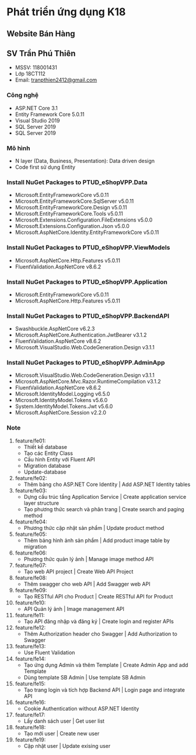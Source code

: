﻿# Phát triển ứng dụng K18
## Website Bán Hàng
## SV Trần Phú Thiên
* MSSV: 118001431
* Lớp 18CT112
* Email: tranpthien2412@gmail.com
### Công nghệ
* ASP.NET Core 3.1
* Entity Framework Core 5.0.11
* Visual Studio 2019
* SQL Server 2019
* SQL Server 2019
### Mô hình
* N layer (Data, Business, Presentation): Data driven design
* Code first sử dụng Entity
### Install NuGet Packages to PTUD_eShopVPP.Data
* Microsoft.EntityFrameworkCore v5.0.11
* Microsoft.EntityFrameworkCore.SqlServer v5.0.11
* Microsoft.EntityFrameworkCore.Design v5.0.11
* Microsoft.EntityFrameworkCore.Tools v5.0.11
* Microsoft.Extensions.Configuration.FileExtensions v5.0.0
* Microsoft.Extensions.Configuration.Json v5.0.0
* Microsoft.AspNetCore.Identity.EntityFrameworkCore v5.0.11
### Install NuGet Packages to PTUD_eShopVPP.ViewModels
* Microsoft.AspNetCore.Http.Features v5.0.11
* FluentValidation.AspNetCore v8.6.2
### Install NuGet Packages to PTUD_eShopVPP.Application
* Microsoft.EntityFrameworkCore v5.0.11
* Microsoft.AspNetCore.Http.Features v5.0.11
### Install NuGet Packages to PTUD_eShopVPP.BackendAPI
* Swashbuckle.AspNetCore v6.2.3
* Microsoft.AspNetCore.Authentication.JwtBearer v3.1.2
* FluentValidation.AspNetCore v8.6.2
* Microsoft.VisualStudio.Web.CodeGeneration.Design v3.1.1
### Install NuGet Packages to PTUD_eShopVPP.AdminApp
* Microsoft.VisualStudio.Web.CodeGeneration.Design v3.1.1
* Microsoft.AspNetCore.Mvc.Razor.RuntimeCompilation v3.1.2
* FluentValidation.AspNetCore v8.6.2
* Microsoft.IdentityModel.Logging v6.5.0
* Microsoft.IdentityModel.Tokens v5.6.0
* System.IdentityModel.Tokens.Jwt v5.6.0
* Microsoft.AspNetCore.Session v2.2.0
### Note
1. feature/fe01:
	* Thiết kế database
	* Tạo các Entity Class
	* Cấu hình Entity với Fluent API
	* Migration database
	* Update-database
2. feature/fe02:
	* Thêm bảng cho ASP.NET Core Identity | Add ASP.NET Identity tables
3. feature/fe03:
	* Dựng cấu trúc tầng Application Service | Create application service layer structure
	* Tạo phương thức search và phân trang | Create search and paging method
4. feature/fe04:
	* Phương thức cập nhật sản phẩm | Update product method
5. feature/fe05:
	* Thêm bảng hình ảnh sản phẩm | Add product image table by migration
6. feature/fe06:
	* Phương thức quản lý ảnh | Manage image method API
7. feature/fe07:
	* Tạo web API project | Create Web API Project
8. feature/fe08:
	* Thêm swagger cho web API | Add Swagger web API
9. feature/fe09:
	* Tạo RESTful API cho Product | Create RESTful API for Product
10. feature/fe10:
	* API Quản lý ảnh | Image management API
11. feature/fe11:
	* Tạo API đăng nhập và đăng ký | Create login and register APIs
12. feature/fe12:
	* Thêm Authorization header cho Swagger | Add Authorization to Swagger
13. feature/fe13:
	* Use Fluent Validation
14. feature/fe14:
	* Tạo ứng dụng Admin và thêm Template | Create Admin App and add Template
	* Dùng template SB Admin | Use template SB Admin
15. feature/fe15:
	* Tạo trang login và tích hợp Backend API | Login page and integrate API
16. feature/fe16:
	* Cookie Authentication without ASP.NET Identity
17. feature/fe17:
	* Lấy danh sách user | Get user list
18. feature/fe18:
	* Tạo mới user | Create new user
19. feature/fe19:
	* Cập nhật user | Update exising user